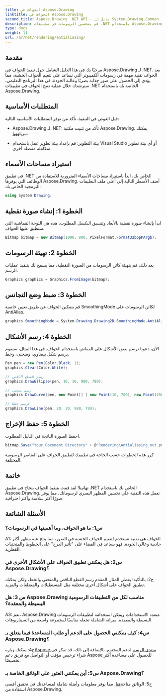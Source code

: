 ```yaml
---
title: الحواف في Aspose.Drawing
linktitle: الحواف في Aspose.Drawing
second_title: Aspose.Drawing .NET API - بديل لـ System.Drawing.Common
description: قم بتحسين الرسومات في تطبيقات .NET باستخدام Aspose.Drawing. تنفيذ الحواف للحصول على حواف ناعمة. اتبع دليلنا خطوة بخطوة.
type: docs
weight: 11
url: /ar/net/rendering/antialiasing/
---
```

## مقدمة

مرحبًا بك في هذا الدليل الشامل حول تنفيذ الحواف في Aspose.Drawing لـ .NET. يعد الحواف تقنية مهمة في رسومات الكمبيوتر التي تساعد على تنعيم الحواف الخشنة، مما يؤدي إلى الحصول على صور جذابة بصريًا وعالية الجودة. في هذا البرنامج التعليمي، سنرشدك خلال عملية دمج الحواف في تطبيقات .NET الخاصة بك باستخدام Aspose.Drawing.

## المتطلبات الأساسية

قبل الغوص في التنفيذ، تأكد من توفر المتطلبات الأساسية التالية:

-  Aspose.Drawing لـ .NET: تأكد من تثبيت مكتبة Aspose.Drawing. يمكنك تنزيله[هنا](https://releases.aspose.com/drawing/net/).

- بيئة التطوير: قم بإعداد بيئة تطوير عمل باستخدام Visual Studio أو أي بيئة تطوير متكاملة مفضلة أخرى.

## استيراد مساحات الأسماء

في تطبيق .NET الخاص بك، ابدأ باستيراد مساحات الأسماء الضرورية للاستفادة من الوظائف التي يوفرها Aspose.Drawing. أضف الأسطر التالية إلى أعلى ملف التعليمات البرمجية الخاص بك:

```csharp
using System.Drawing;
```

## الخطوة 1: إنشاء صورة نقطية

ابدأ بإنشاء صورة نقطية بالأبعاد وتنسيق البكسل المطلوب. هذه هي اللوحة القماشية التي ستطبق عليها الحواف.

```csharp
Bitmap bitmap = new Bitmap(1000, 800, PixelFormat.Format32bppPArgb);
```

## الخطوة 2: تهيئة الرسومات

بعد ذلك، قم بتهيئة كائن الرسومات من الصورة النقطية، مما يسمح لك بتنفيذ عمليات الرسم.

```csharp
Graphics graphics = Graphics.FromImage(bitmap);
```

## الخطوة 3: ضبط وضع التجانس

قم بتمكين الحواف عن طريق تعيين خاصية SmoothingMode لكائن الرسومات على AntiAlias.

```csharp
graphics.SmoothingMode = System.Drawing.Drawing2D.SmoothingMode.AntiAlias;
```

## الخطوة 4: رسم الأشكال

الآن، دعونا نرسم بعض الأشكال على القماش باستخدام الحواف. في هذا المثال، سنقوم برسم شكل بيضاوي، ومنحنى، وخط.

```csharp
Pen pen = new Pen(Color.Black, 1);
graphics.Clear(Color.White);

// رسم القطع الناقص
graphics.DrawEllipse(pen, 10, 10, 980, 780);

// رسم منحنى
graphics.DrawCurve(pen, new Point[] { new Point(10, 700), new Point(250, 500), new Point(500, 10), new Point(750, 500), new Point(990, 700) });

// ارسم خطا
graphics.DrawLine(pen, 20, 20, 980, 780);
```

## الخطوة 5: حفظ الإخراج

احفظ الصورة الناتجة في الدليل المطلوب.

```csharp
bitmap.Save("Your Document Directory" + @"Rendering\Antialiasing_out.png");
```

كرر هذه الخطوات حسب الحاجة في تطبيقك لتطبيق الحواف على العناصر الرسومية المختلفة.

## خاتمة

تهانينا! لقد قمت بتنفيذ الحواف بنجاح في تطبيق .NET الخاص بك باستخدام Aspose.Drawing. تعمل هذه التقنية على تحسين المظهر البصري لرسوماتك، مما يوفر صورًا أكثر سلاسة وأكثر احترافية.

## الأسئلة الشائعة

### س1: ما هو الحواف، وما أهميتها في الرسومات؟

A1: الحواف هي تقنية تستخدم لتنعيم الحواف الخشنة في الصور، مما ينتج عنه مظهر أكثر جاذبية وعالي الجودة. فهو يساعد في القضاء على "تأثير الدرج" على الخطوط والمنحنيات القطرية.

### س2: هل يمكنني تطبيق الحواف على الأشكال الأخرى في Aspose.Drawing؟

ج2: بالتأكيد! يغطي المثال المقدم رسم القطع الناقص والمنحنى والخط، ولكن يمكنك تطبيق الحواف على أشكال أخرى مختلفة مثل المستطيلات والمضلعات والمزيد.

### س 3: هل Aspose.Drawing مناسب لكل من التطبيقات الرسومية البسيطة والمعقدة؟

A3: نعم، Aspose.Drawing متعدد الاستخدامات ويمكن استخدامه لتطبيقات الرسومات البسيطة والمعقدة. ميزاته الشاملة تجعله مناسبًا لمجموعة واسعة من السيناريوهات.

### س4: كيف يمكنني الحصول على الدعم أو طلب المساعدة فيما يتعلق بـ Aspose.Drawing؟

 ج4: يمكنك زيارة[Aspose.منتدى الرسم](https://forum.aspose.com/c/diagram/17) لدعم المجتمع. بالإضافة إلى ذلك، قد تفكر في شراء ترخيص مؤقت أو التواصل مع فريق دعم Aspose للحصول على مساعدة أكثر تخصيصًا.

### س5: أين يمكنني العثور على الوثائق الخاصة بـ Aspose.Drawing؟

 ج5: الوثائق متاحة[هنا](https://reference.aspose.com/drawing/net/)، مما يوفر معلومات وأمثلة شاملة لمساعدتك في تحقيق أقصى استفادة من Aspose.Drawing.